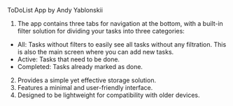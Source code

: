 ToDoList App by Andy Yablonskii

1. The app contains three tabs for navigation at the bottom, with a built-in filter solution for dividing your tasks into three categories:
  - All: Tasks without filters to easily see all tasks without any filtration. This is also the main screen where you can add new tasks.
  - Active: Tasks that need to be done.
  - Completed: Tasks already marked as done.

2. Provides a simple yet effective storage solution.
3. Features a minimal and user-friendly interface.
4. Designed to be lightweight for compatibility with older devices.
